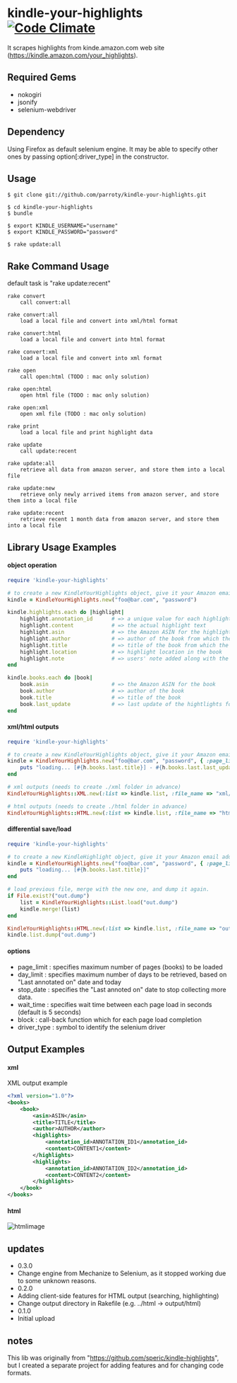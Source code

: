 kindle-your-highlights [![Code Climate](https://codeclimate.com/github/parroty/kindle-your-highlights.png)](https://codeclimate.com/github/parroty/kindle-your-highlights)
============
It scrapes highlights from kinde.amazon.com web site (https://kindle.amazon.com/your_highlights).

## Required Gems

* nokogiri
* jsonify
* selenium-webdriver

## Dependency

Using Firefox as default selenium engine.
It may be able to specify other ones by passing option[:driver_type] in the constructor.

## Usage

	$ git clone git://github.com/parroty/kindle-your-highlights.git

	$ cd kindle-your-highlights
	$ bundle

	$ export KINDLE_USERNAME="username"
	$ export KINDLE_PASSWORD="password"

	$ rake update:all

## Rake Command Usage
default task is "rake update:recent"

	rake convert
	    call convert:all

	rake convert:all
	    load a local file and convert into xml/html format

	rake convert:html
	    load a local file and convert into html format

	rake convert:xml
	    load a local file and convert into xml format

	rake open
	    call open:html (TODO : mac only solution)

	rake open:html
	    open html file (TODO : mac only solution)

	rake open:xml
	    open xml file (TODO : mac only solution)

	rake print
	    load a local file and print highlight data

	rake update
	    call update:recent

	rake update:all
	    retrieve all data from amazon server, and store them into a local file

	rake update:new
	    retrieve only newly arrived items from amazon server, and store them into a local file

	rake update:recent
	    retrieve recent 1 month data from amazon server, and store them into a local file

## Library Usage Examples
#### object operation

```ruby
require 'kindle-your-highlights'

# to create a new KindleYourHighlights object, give it your Amazon email address and password
kindle = KindleYourHighlights.new("foo@bar.com", "password")

kindle.highlights.each do |highlight|
	highlight.annotation_id      # => a unique value for each highlight, generated by Amazon
	highlight.content            # => the actual highlight text
	highlight.asin               # => the Amazon ASIN for the highlight's product
	highlight.author             # => author of the book from which the highlight is taken
	highlight.title              # => title of the book from which the highlight is taken
	highlight.location           # => highlight location in the book
	highlight.note               # => users' note added along with the highlight
end

kindle.books.each do |book|
	book.asin                    # => the Amazon ASIN for the book
	book.author                  # => author of the book
	book.title                   # => title of the book
	book.last_update             # => last update of the hightlights for the book (last annoted at)
end
```

#### xml/html outputs

```ruby
require 'kindle-your-highlights'

# to create a new KindleYourHighlights object, give it your Amazon email address and password
kindle = KindleYourHighlights.new("foo@bar.com", "password", { :page_limit => 100, :day_limit => 31, :wait_time => 2 }) do | h |
	puts "loading... [#{h.books.last.title}] - #{h.books.last.last_update}"
end

# xml outputs (needs to create ./xml folder in advance)
KindleYourHighlights::XML.new(:list => kindle.list, :file_name => "xml/out.xml").output

# html outputs (needs to create ./html folder in advance)
KindleYourHighlights::HTML.new(:list => kindle.list, :file_name => "html/out.html").output
```

#### differential save/load

```ruby
require 'kindle-your-highlights'

# to create a new KindleHighlight object, give it your Amazon email address and password
kindle = KindleYourHighlights.new("foo@bar.com", "password", { :page_limit => 100, :wait_time => 2 }) do | h |
	puts "loading... [#{h.books.last.title}]"
end

# load previous file, merge with the new one, and dump it again.
if File.exist?("out.dump")
	list = KindleYourHighlights::List.load("out.dump")
	kindle.merge!(list)
end

KindleYourHighlights::HTML.new(:list => kindle.list, :file_name => "out.html").output
kindle.list.dump("out.dump")
```

#### options
- page_limit : specifies maximum number of pages (books) to be loaded
- day_limit : specifies maximum number of days to be retrieved, based on "Last annotated on" date and today
- stop_date : specifies the "Last annoted on" date to stop collecting more data.
- wait_time : specifies wait time between each page load in seconds (default is 5 seconds)
- block : call-back function which for each page load completion
- driver_type : symbol to identify the selenium driver

## Output Examples
#### xml

XML output example

```xml
<?xml version="1.0"?>
<books>
	<book>
		<asin>ASIN</asin>
		<title>TITLE</title>
		<author>AUTHOR</author>
		<highlights>
			<annotation_id>ANNOTATION_ID1</annotation_id>
			<content>CONTENT1</content>
		</highlights>
		<highlights>
			<annotation_id>ANNOTATION_ID2</annotation_id>
			<content>CONTENT2</content>
		</highlights>
	</book>
</books>
```

#### html

![htmlimage](http://parroty00.files.wordpress.com/2013/02/kindle_your_highlights_20120219.png)

## updates

* 0.3.0
 * Change engine from Mechanize to Selenium, as it stopped working due to some unknown reasons.
* 0.2.0
 * Adding client-side features for HTML output (searching, highlighting)
 * Change output directory in Rakefile (e.g. ../html -> output/html)
* 0.1.0
 * Initial upload

## notes

This lib was originally from "https://github.com/speric/kindle-highlights", but I created a separate project for adding features and for changing code formats.